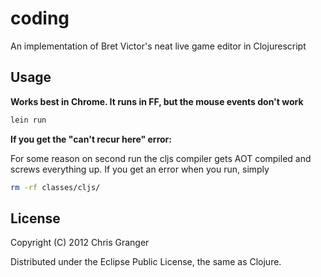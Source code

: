 # coding

An implementation of Bret Victor's neat live game editor in Clojurescript

## Usage

**Works best in Chrome. It runs in FF, but the mouse events don't work**

```bash
lein run
```
__If you get the "can't recur here" error:__

For some reason on second run the cljs compiler gets AOT compiled and screws everything up. If you get an error when you run, simply

```bash
rm -rf classes/cljs/
```

## License

Copyright (C) 2012 Chris Granger

Distributed under the Eclipse Public License, the same as Clojure.

